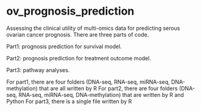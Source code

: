 # ov_prognosis_prediction
Assessing the clinical utility of multi-omics data for predicting serous ovarian cancer prognosis.
There are three parts of code.

Part1: prognosis prediction for survival model.

Part2: prognosis prediction for treatment outcome model.

Part3: pathway analyses.

For part1, there are four folders (DNA-seq, RNA-seq, miRNA-seq, DNA-methylation) that are all written by R
For part2, there are four folders (DNA-seq, RNA-seq, miRNA-seq, DNA-methylation) that are written by R and Python
For part3, there is a single file written by R


